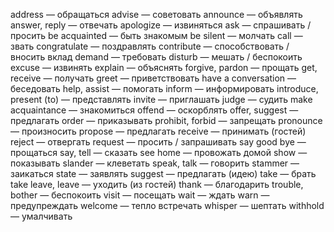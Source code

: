address — обращаться
advise — советовать
announce — объявлять
answer, reply — отвечать
apologize — извиняться
ask — спрашивать / просить
be acquainted — быть знакомым
be silent — молчать
call — звать
congratulate — поздравлять
contribute — способствовать / вносить вклад
demand — требовать
disturb — мешать / беспокоить
excuse — извинять
explain — объяснять
forgive, pardon — прощать
get, receive — получать
greet — приветствовать
have a conversation — беседовать
help, assist — помогать
inform — информировать
introduce, present (to) — представлять
invite — приглашать
judge — судить
make acquaintance — знакомиться
offend — оскорблять
offer, suggest — предлагать
order — приказывать
prohibit, forbid — запрещать
pronounce — произносить
propose — предлагать
receive — принимать (гостей)
reject — отвергать
request — просить / запрашивать
say good bye — прощаться
say, tell — сказать
see home — провожать домой
show — показывать
slander — клеветать
speak, talk — говорить
stammer — заикаться
state — заявлять
suggest — предлагать (идею)
take — брать
take leave, leave — уходить (из гостей)
thank — благодарить
trouble, bother — беспокоить
visit — посещать
wait — ждать
warn — предупреждать
welcome — тепло встречать
whisper — шептать
withhold — умалчивать